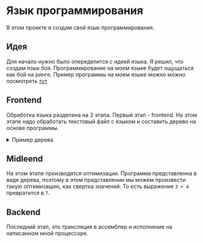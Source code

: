 # Язык программирования
В этом проекте я создам свой язык программирования.

## Идея
Для начало нужно было опеределится с идеей языка. Я решил, что создам язык боя. Программирование на моем языке будет ощущаться как бой на ринге. Пример программы на моем языке можно можно посмотреть [тут](./examples/quadratka.txt)

## Frontend
Обработка языка разделена на 3 этапа. Первый этап - frontend. На этом этапе надо обработать текстовый файл с языком и составить дерево на основе программы.

<details>
<summary>Пример дерева</summary>
<img src="./src/example.svg">
</details>

## Midleend
На этом этапе производятся оптимизации. Программа представленна в виде дерева, поэтому в этом представлении мы можем произвести такую оптимизацию, как свертка значений. То есть выражение ``3 + 4`` превратится в ``7``.
## Backend
Последний этап, это трансляция в ассемблер и исполнение на написанном мной процессоре.

